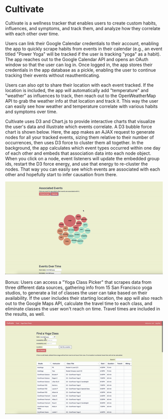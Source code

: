 # Cultivate
Cultivate is a wellness tracker that enables users to create custom habits, influences, and symptoms, and track them, and analyze how they correlate with each other over time.

Users can link their Google Calendar credentials to their account, enabling the app to quickly scrape habits from events in their calendar (e.g., an event titled "Power Yoga" will be tracked if the user is tracking "yoga" as a habit). The app reaches out to the Google Calendar API and opens an OAuth window so that the user can log in. Once logged in, the app stores their credentials in the app database as a pickle, enabling the user to continue tracking their events without reauthenticating.

Users can also opt to share their location with each event tracked. If the location is included, the app will automatically add "temperature" and "weather" as influences to track, then reach out to the OpenWeatherMap API to grab the weather info at that location and track it. This way the user can easily see how weather and temperature correlate with various habits and symptoms over time.

Cultivate uses D3 and Chart.js to provide interactive charts that visualize the user's data and illustrate which events correlate. A D3 bubble force chart is shown below. Here, the app makes an AJAX request to generate nodes for all your tracked events, sizing them relative to their number of occurrences, then uses D3 force to cluster them all together. In the background, the app calculates which event types occurred within one day of each other and embeds that association data into each node object. When you click on a node, event listeners will update the embedded group ids, restart the D3 force energy, and use that energy to re-cluster the nodes. That way you can easily see which events are associated with each other and hopefully start to infer causation from there.

![](bubble-chart.gif)

Bonus: Users can access a "Yoga Class Picker" that scrapes data from three different data sources, gathering info from 15 San Francisco yoga studios, to generate a list of classes the user can take based on their availability. If the user includes their starting location, the app will also reach out to the Google Maps API, calculate the travel time to each class, and eliminate classes the user won't reach on time. Travel times are included in the results, as well.

![](class-picker.gif)
